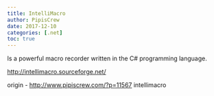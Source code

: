 ```yaml
---
title: IntelliMacro
author: PipisCrew
date: 2017-12-10
categories: [.net]
toc: true
---
```


Is a powerful macro recorder written in the C# programming language.

http://intellimacro.sourceforge.net/

origin - http://www.pipiscrew.com/?p=11567 intellimacro